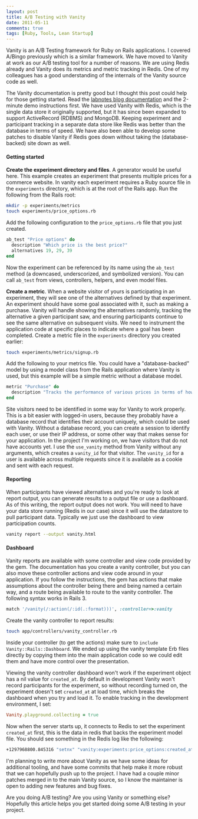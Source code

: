 ```yaml
---
layout: post
title: A/B Testing with Vanity
date: 2011-05-11
comments: true
tags: [Ruby, Tools, Lean Startup]
---
```


Vanity is an A/B Testing framework for Ruby on Rails applications. I covered A/Bingo previously which is a similar framework. We have moved to Vanity at work as our A/B testing tool for a number of reasons. We are using Redis already and Vanity does its metrics and metric tracking in Redis. One of my colleagues has a good understanding of the internals of the Vanity source code as well. 

The Vanity documentation is pretty good but I thought this post could help for those getting started. Read the [labnotes blog documentation](http://vanity.labnotes.org/) and the 2-minute demo instructions first. We have used Vanity with Redis, which is the single data store it originally supported, but it has since been expanded to support ActiveRecord (RDBMS) and MongoDB. Keeping experiment and participant tracking in a separate data store like Redis was better than the database in terms of speed. We have also been able to develop some patches to disable Vanity if Redis goes down without taking the (database-backed) site down as well.

#### Getting started

**Create the experiment directory and files**. A generator would be useful here. This example creates an experiment that presents multiple prices for a commerce website. In vanity each experiment requires a Ruby source file in the `experiments` directory, which is at the root of the Rails app. Run the following from the Rails root:

``` bash
mkdir -p experiments/metrics          
touch experiments/price_options.rb
```
Add the following configuration to the `price_options.rb` file that you just created.

``` ruby
ab_test "Price options" do
  description "Which price is the best price?"
  alternatives 19, 29, 39
end
```

Now the experiment can be referenced by its name using the `ab_test` method (a downcased, underscorized, and symbolized version). You can call `ab_test` from views, controllers, helpers, and even model files.

**Create a metric**. When a website visitor of yours is participating in an experiment, they will see one of the alternatives defined by that experiment. An experiment should have some goal associated with it, such as making a purchase. Vanity will handle showing the alternatives randomly, tracking the alternative a given participant saw, and ensuring participants continue to see the same alternative on subsequent visits. We need to instrument the application code at specific places to indicate where a goal has been completed. Create a metric file in the `experiments` directory you created earlier:

``` bash
touch experiments/metrics/signup.rb
```

Add the following to your metrics file. You could have a "database-backed" model by using a model class from the Rails application where Vanity is used, but this example will be a simple metric without a database model.

``` ruby
metric "Purchase" do
  description "Tracks the performance of various prices in terms of how many purchases their participants produce"
end
```

Site visitors need to be identified in some way for Vanity to work properly. This is a bit easier with logged-in users, because they probably have a database record that identifies their account uniquely, which could be used with Vanity. Without a database record, you can create a session to identify each user, or use their IP address, or some other way that makes sense for your application. In the project I'm working on, we have visitors that do not have accounts yet. I use the `use_vanity` method from Vanity without any arguments, which creates a `vanity_id` for that visitor. The `vanity_id` for a user is available across multiple requests since it is available as a cookie and sent with each request.

#### Reporting

When participants have viewed alternatives and you're ready to look at report output, you can generate results to a output file or use a dashboard. As of this writing, the report output does not work. You will need to have your data store running (Redis in our case) since it will use the datastore to pull participant data. Typically we just use the dashboard to view participation counts.

``` sh
vanity report --output vanity.html
```

#### Dashboard

Vanity reports are available with some controller and view code provided by the gem. The documentation has you create a vanity controller, but you can also move these controller actions and view code around in your application. If you follow the instructions, the gem has actions that make assumptions about the controller being there and being named a certain way, and a route being available to route to the vanity controller. The following syntax works in Rails 3.

``` ruby
match '/vanity(/:action(/:id(.:format)))', :controller=>:vanity 
```

Create the vanity controller to report results:

``` sh
touch app/controllers/vanity_controller.rb
```

Inside your controller (to get the actions) make sure to `include Vanity::Rails::Dashboard`. We ended up using the vanity template Erb files directly by copying them into the main application code so we could edit them and have more control over the presentation.

Viewing the vanity controller dashboard won't work if the experiment object has a nil value for `created_at`. By default in development Vanity won't record participants for the experiment, so without recording turned on, the experiment doesn't set `created_at` at load time, which breaks the dashboard when you try and load it. To enable tracking in the development environment, I set:

``` ruby
Vanity.playground.collecting = true
```

Now when the server starts up, it connects to Redis to set the experiment `created_at` first, this is the data in redis that backs the experiment model file. You should see something in the Redis log like the following:

``` sh
+1297968800.845316 "setnx" "vanity:experiments:price_options:created_at" "1297968800"
```


I'm planning to write more about Vanity as we have some ideas for additional tooling, and have some commits that help make it more robust that we can hopefully push up to the project. I have had a couple minor patches merged in to the main Vanity source, so I know the maintainer is open to adding new features and bug fixes.

Are you doing A/B testing? Are you using Vanity or something else? Hopefully this article helps you get started doing some A/B testing in your project.
